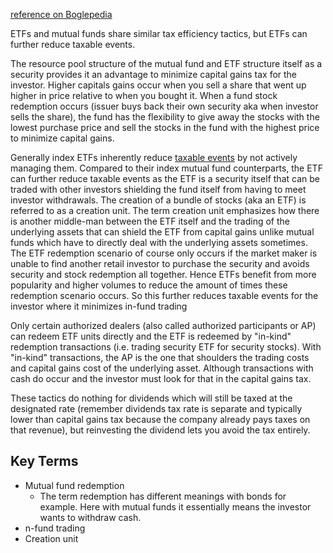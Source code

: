 [reference on Boglepedia](https://www.bogleheads.org/wiki/ETFs_vs_mutual_funds)

ETFs and mutual funds share similar tax efficiency tactics, but ETFs can further reduce taxable events.

The resource pool structure of the mutual fund and ETF structure itself as a security provides it an advantage to minimize capital gains tax for the investor. Higher capitals gains occur when you sell a share that went up higher in price relative to when you bought it. When a fund stock redemption occurs (issuer buys back their own security aka when investor sells the share), the fund has the flexibility to give away the stocks with the lowest purchase price and sell the stocks in the fund with the highest price to minimize capital gains. 

Generally index ETFs inherently reduce [taxable events](ETF%20Taxable%20events.md) by not actively managing them. Compared to their index mutual fund counterparts, the ETF can further reduce taxable events as the ETF is a security itself that can be traded with other investors shielding the fund itself from having to meet investor withdrawals. The creation of a bundle of stocks (aka an ETF) is referred to as a creation unit. The term creation unit emphasizes how there is another middle-man between the ETF itself and the trading of the underlying assets that can shield the ETF from capital gains unlike mutual funds which have to directly deal with the underlying assets sometimes.  The ETF redemption scenario of course only occurs if the market maker is unable to find another retail investor to purchase the security and avoids security and stock redemption all together. Hence ETFs benefit from more popularity and higher volumes to reduce the amount of times these redemption scenario occurs. So this further reduces taxable events for the investor where it minimizes in-fund trading

Only certain authorized dealers (also called authorized participants or AP) can redeem ETF units directly and the ETF is redeemed by "in-kind" redemption transactions (i.e. trading security ETF for security stocks). With "in-kind" transactions, the AP is the one that shoulders the trading costs and capital gains cost of the underlying asset. Although transactions with cash do occur and the investor must look for that in the capital gains tax.


These tactics do nothing for dividends which will still be taxed at the designated rate (remember dividends tax rate is separate and typically lower than capital gains tax because the company already pays taxes on that revenue), but reinvesting the dividend lets you avoid the tax entirely.

## Key Terms
- Mutual fund redemption
	- The term redemption has different meanings with bonds for example. Here with mutual funds it essentially means the investor wants to withdraw cash.
- n-fund trading
- Creation unit
